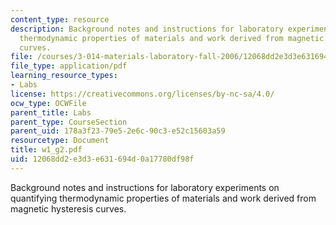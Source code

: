 ```yaml
---
content_type: resource
description: Background notes and instructions for laboratory experiments on quantifying
  thermodynamic properties of materials and work derived from magnetic hysteresis
  curves.
file: /courses/3-014-materials-laboratory-fall-2006/12068dd2e3d3e631694d0a17780df98f_w1_g2.pdf
file_type: application/pdf
learning_resource_types:
- Labs
license: https://creativecommons.org/licenses/by-nc-sa/4.0/
ocw_type: OCWFile
parent_title: Labs
parent_type: CourseSection
parent_uid: 178a3f23-79e5-2e6c-90c3-e52c15603a59
resourcetype: Document
title: w1_g2.pdf
uid: 12068dd2-e3d3-e631-694d-0a17780df98f
---
```

Background notes and instructions for laboratory experiments on quantifying thermodynamic properties of materials and work derived from magnetic hysteresis curves.